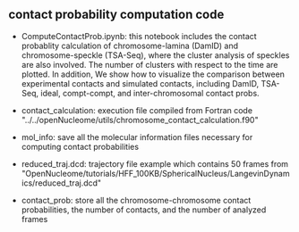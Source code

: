## contact probability computation code

- ComputeContactProb.ipynb: this notebook includes the contact probablity calculation of chromosome-lamina (DamID) and chromosome-speckle (TSA-Seq), where the cluster analysis of speckles are also involved. The number of clusters with respect to the time are plotted. In addition, We show how to visualize the comparison between experimental contacts and simulated contacts, including DamID, TSA-Seq, ideal, compt-compt, and inter-chromosomal contact probs.

- contact_calculation: execution file compiled from Fortran code "../../openNucleome/utils/chromosome_contact_calculation.f90"

- mol_info: save all the molecular information files necessary for computing contact probabilities

- reduced_traj.dcd: trajectory file example which contains 50 frames from "OpenNucleome/tutorials/HFF_100KB/SphericalNucleus/LangevinDynamics/reduced_traj.dcd"

- contact_prob: store all the chromosome-chromosome contact probabilities, the number of contacts, and the number of analyzed frames
